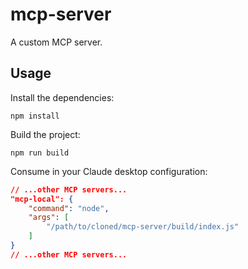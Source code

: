 # mcp-server

A custom MCP server.

## Usage

Install the dependencies:

```shell
npm install
```

Build the project:

```shell
npm run build
```

Consume in your Claude desktop configuration:

```json
// ...other MCP servers...
"mcp-local": {
    "command": "node",
    "args": [
        "/path/to/cloned/mcp-server/build/index.js"
    ]
}
// ...other MCP servers...
```